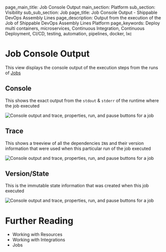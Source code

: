 page_main_title: Job Console Output
main_section: Platform
sub_section: Visibility
sub_sub_section: Job 
page_title: Job Console Output - Shippable DevOps Assembly Lines
page_description: Output from the execution of the Job of Shippable DevOps Assembly Lines Platform
page_keywords: Deploy multi containers, microservices, Continuous Integration, Continuous Deployment, CI/CD, testing, automation, pipelines, docker, lxc

# Job Console Output
This view displays the console output of the execution steps from the runs of [Jobs](/platform/workflow/job/overview) 

## Console
This shows the exact output from the `stdout` & `stderr` of the runtime where the job executed

<img src="/images/platform/visibility/job-console-output.jpg" alt="Console output and trace, properties, run, and pause buttons for a job" style="vertical-align: middle;display: block;margin-left: auto;margin-right: auto;"/>

## Trace
This shows a treeview of all the dependencies `IN`s and their version information that were used when this particular run of the job executed

<img src="/images/platform/visibility/job-console-trace.jpg" alt="Console output and trace, properties, run, and pause buttons for a job" style="vertical-align: middle;display: block;margin-left: auto;margin-right: auto;"/>

## Version/State
This is the immutable state information that was created when this job executed

<img src="/images/platform/visibility/job-console-version.jpg" alt="Console output and trace, properties, run, and pause buttons for a job" style="vertical-align: middle;display: block;margin-left: auto;margin-right: auto;"/>


# Further Reading
* Working with Resources
* Working with Integrations
* Jobs